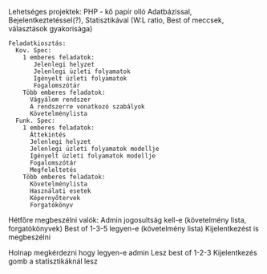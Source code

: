 Lehetséges projektek:
  PHP - kő papír olló
    Adatbázissal, Bejelentkeztetéssel(?), Statisztikával (W:L ratio, Best of meccsek, választások gyakorisága)
    
    Feladatkiosztás:
      Kov. Spec:
        1 emberes feladatok:
           Jelenlegi helyzet
           Jelenlegi üzleti folyamatok
           Igényelt üzleti folyamatok
           Fogalomszótár
        Több emberes feladatok:
          Vágyálom rendszer
          A rendszerre vonatkozó szabályok
          Követelménylista
      Funk. Spec:
        1 emberes feladatok:
          Áttekintés
          Jelenlegi helyzet
          Jelenlegi üzleti folyamatok modellje
          Igényelt üzleti folyamatok modellje
          Fogalomszótár
          Megfeleltetés
        Több emberes feladatok:
          Követelménylista
          Használati esetek
          Képernyőtervek
          Forgatókönyv
          
          
Hétfőre megbeszélni valók:
  Admin jogosultság kell-e (követelmény lista, forgatókönyvek) 
  Best of 1-3-5 legyen-e (követelmény lista)
  Kijelentkezést is megbeszélni
  
  Holnap megkérdezni hogy legyen-e admin
  Lesz best of 1-2-3
  Kijelentkezés gomb a statisztikáknál lesz
